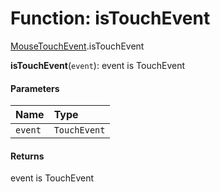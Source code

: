 # Function: isTouchEvent

[MouseTouchEvent](/auto-docs/editor/modules/MouseTouchEvent.md).isTouchEvent

**isTouchEvent**(`event`): event is TouchEvent

#### Parameters

| Name | Type |
| :------ | :------ |
| `event` | `TouchEvent` | `TouchEvent`<`Element`> |

#### Returns

event is TouchEvent
